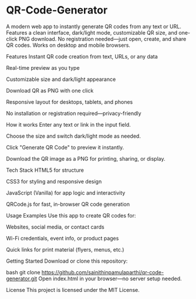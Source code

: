 # QR-Code-Generator
A modern web app to instantly generate QR codes from any text or URL. Features a clean interface, dark/light mode, customizable QR size, and one-click PNG download. No registration needed—just open, create, and share QR codes. Works on desktop and mobile browsers.

Features
Instant QR code creation from text, URLs, or any data

Real-time preview as you type

Customizable size and dark/light appearance

Download QR as PNG with one click

Responsive layout for desktops, tablets, and phones

No installation or registration required—privacy-friendly

How it works
Enter any text or link in the input field.

Choose the size and switch dark/light mode as needed.

Click "Generate QR Code" to preview it instantly.

Download the QR image as a PNG for printing, sharing, or display.

Tech Stack
HTML5 for structure

CSS3 for styling and responsive design

JavaScript (Vanilla) for app logic and interactivity

QRCode.js for fast, in-browser QR code generation

Usage Examples
Use this app to create QR codes for:

Websites, social media, or contact cards

Wi-Fi credentials, event info, or product pages

Quick links for print material (flyers, menus, etc.)

Getting Started
Download or clone this repository:

bash
git clone https://github.com/sainithinpamulaparthi/qr-code-generator.git
Open index.html in your browser—no server setup needed.

License
This project is licensed under the MIT License.
